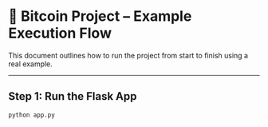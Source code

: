 # 🧪 Bitcoin Project – Example Execution Flow

This document outlines how to run the project from start to finish using a real example.

---

## Step 1: Run the Flask App

```bash
python app.py
